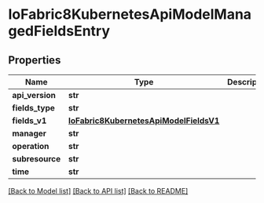 # IoFabric8KubernetesApiModelManagedFieldsEntry

## Properties
Name | Type | Description | Notes
------------ | ------------- | ------------- | -------------
**api_version** | **str** |  | [optional] 
**fields_type** | **str** |  | [optional] 
**fields_v1** | [**IoFabric8KubernetesApiModelFieldsV1**](IoFabric8KubernetesApiModelFieldsV1.md) |  | [optional] 
**manager** | **str** |  | [optional] 
**operation** | **str** |  | [optional] 
**subresource** | **str** |  | [optional] 
**time** | **str** |  | [optional] 

[[Back to Model list]](../README.md#documentation-for-models) [[Back to API list]](../README.md#documentation-for-api-endpoints) [[Back to README]](../README.md)

